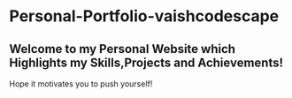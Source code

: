# Personal-Portfolio-vaishcodescape
 ## Welcome to my Personal Website which Highlights my Skills,Projects and Achievements!
 Hope it motivates you to push yourself!
